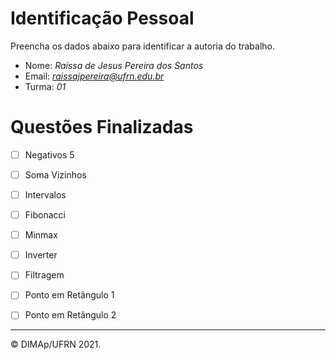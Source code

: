 ﻿# Identificação Pessoal

Preencha os dados abaixo para identificar a autoria do trabalho.

- Nome: *Raíssa de Jesus Pereira dos Santos*
- Email: *raissajpereira@ufrn.edu.br*
- Turma: *01*

# Questões Finalizadas

- [ ] Negativos 5
- [ ] Soma Vizinhos
- [ ] Intervalos
- [ ] Fibonacci
- [ ] Minmax
- [ ] Inverter
- [ ] Filtragem
- [ ] Ponto em Retângulo 1
- [ ] Ponto em Retângulo 2


--------
&copy; DIMAp/UFRN 2021.

